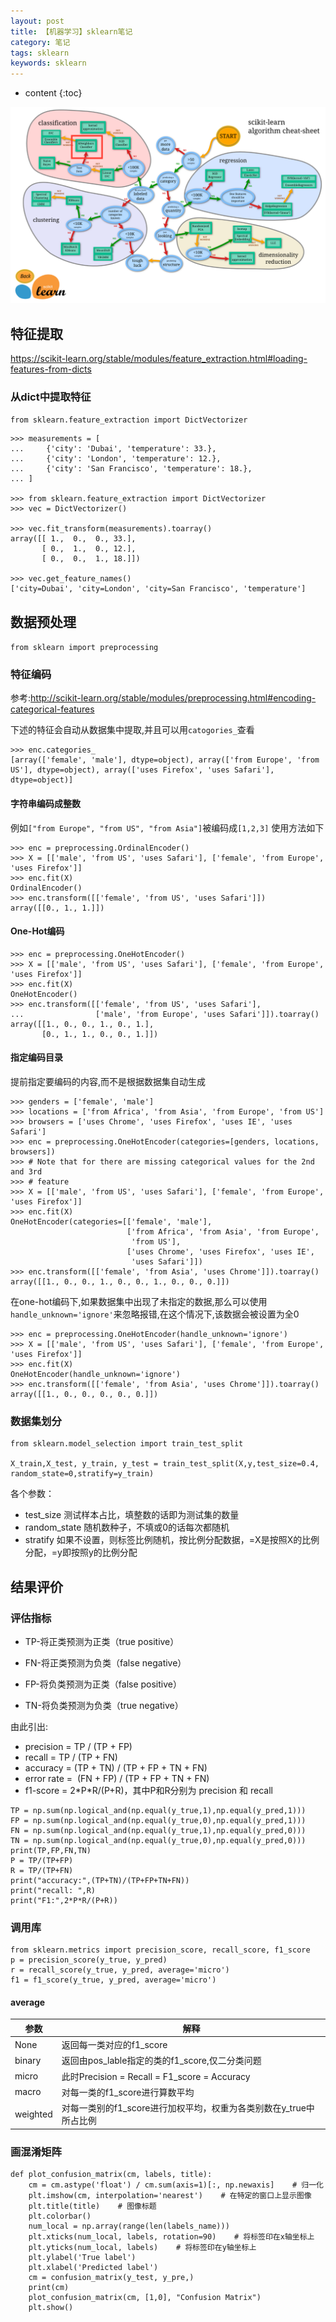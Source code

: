 ```yaml
---
layout: post
title: 【机器学习】sklearn笔记
category: 笔记
tags: sklearn
keywords: sklearn
---
```

* content
{:toc}


![](assets/img/notes/sklearn-choose.png)

## 特征提取
<https://scikit-learn.org/stable/modules/feature_extraction.html#loading-features-from-dicts>
### 从dict中提取特征


`from sklearn.feature_extraction import DictVectorizer`

```
>>> measurements = [
...     {'city': 'Dubai', 'temperature': 33.},
...     {'city': 'London', 'temperature': 12.},
...     {'city': 'San Francisco', 'temperature': 18.},
... ]

>>> from sklearn.feature_extraction import DictVectorizer
>>> vec = DictVectorizer()

>>> vec.fit_transform(measurements).toarray()
array([[ 1.,  0.,  0., 33.],
       [ 0.,  1.,  0., 12.],
       [ 0.,  0.,  1., 18.]])

>>> vec.get_feature_names()
['city=Dubai', 'city=London', 'city=San Francisco', 'temperature']
```


## 数据预处理
`from sklearn import preprocessing`

### 特征编码

参考:<http://scikit-learn.org/stable/modules/preprocessing.html#encoding-categorical-features>

下述的特征会自动从数据集中提取,并且可以用`catogories_`查看
```
>>> enc.categories_
[array(['female', 'male'], dtype=object), array(['from Europe', 'from US'], dtype=object), array(['uses Firefox', 'uses Safari'], dtype=object)]
```

#### 字符串编码成整数

例如`["from Europe", "from US", "from Asia"]`被编码成`[1,2,3]`
使用方法如下
```
>>> enc = preprocessing.OrdinalEncoder()
>>> X = [['male', 'from US', 'uses Safari'], ['female', 'from Europe', 'uses Firefox']]
>>> enc.fit(X)
OrdinalEncoder()
>>> enc.transform([['female', 'from US', 'uses Safari']])
array([[0., 1., 1.]])
```

#### One-Hot编码
```
>>> enc = preprocessing.OneHotEncoder()
>>> X = [['male', 'from US', 'uses Safari'], ['female', 'from Europe', 'uses Firefox']]
>>> enc.fit(X)
OneHotEncoder()
>>> enc.transform([['female', 'from US', 'uses Safari'],
...                ['male', 'from Europe', 'uses Safari']]).toarray()
array([[1., 0., 0., 1., 0., 1.],
       [0., 1., 1., 0., 0., 1.]])
```
#### 指定编码目录

提前指定要编码的内容,而不是根据数据集自动生成
```
>>> genders = ['female', 'male']
>>> locations = ['from Africa', 'from Asia', 'from Europe', 'from US']
>>> browsers = ['uses Chrome', 'uses Firefox', 'uses IE', 'uses Safari']
>>> enc = preprocessing.OneHotEncoder(categories=[genders, locations, browsers])
>>> # Note that for there are missing categorical values for the 2nd and 3rd
>>> # feature
>>> X = [['male', 'from US', 'uses Safari'], ['female', 'from Europe', 'uses Firefox']]
>>> enc.fit(X)
OneHotEncoder(categories=[['female', 'male'],
                          ['from Africa', 'from Asia', 'from Europe',
                           'from US'],
                          ['uses Chrome', 'uses Firefox', 'uses IE',
                           'uses Safari']])
>>> enc.transform([['female', 'from Asia', 'uses Chrome']]).toarray()
array([[1., 0., 0., 1., 0., 0., 1., 0., 0., 0.]])
```

在one-hot编码下,如果数据集中出现了未指定的数据,那么可以使用`handle_unknown='ignore'`来忽略报错,在这个情况下,该数据会被设置为全0
```
>>> enc = preprocessing.OneHotEncoder(handle_unknown='ignore')
>>> X = [['male', 'from US', 'uses Safari'], ['female', 'from Europe', 'uses Firefox']]
>>> enc.fit(X)
OneHotEncoder(handle_unknown='ignore')
>>> enc.transform([['female', 'from Asia', 'uses Chrome']]).toarray()
array([[1., 0., 0., 0., 0., 0.]])
```



### 数据集划分
```
from sklearn.model_selection import train_test_split

X_train,X_test, y_train, y_test = train_test_split(X,y,test_size=0.4, random_state=0,stratify=y_train)
```
各个参数：
- test_size 测试样本占比，填整数的话即为测试集的数量
- random_state 随机数种子，不填或0的话每次都随机
- stratify 如果不设置，则标签比例随机，按比例分配数据，=X是按照X的比例分配，=y即按照y的比例分配

## 结果评价

### 评估指标

- TP-将正类预测为正类（true positive）

- FN-将正类预测为负类（false negative）

- FP-将负类预测为正类（false positive）

- TN-将负类预测为负类（true negative） 


由此引出:
- precision = TP / (TP + FP)
- recall = TP / (TP + FN)
- accuracy = (TP + TN) / (TP + FP + TN + FN)
- error rate =  (FN + FP) / (TP + FP + TN + FN)
- f1-score = 2\*P\*R/(P+R)，其中P和R分别为 precision 和 recall

```
TP = np.sum(np.logical_and(np.equal(y_true,1),np.equal(y_pred,1)))
FP = np.sum(np.logical_and(np.equal(y_true,0),np.equal(y_pred,1)))
FN = np.sum(np.logical_and(np.equal(y_true,1),np.equal(y_pred,0)))
TN = np.sum(np.logical_and(np.equal(y_true,0),np.equal(y_pred,0)))
print(TP,FP,FN,TN)
P = TP/(TP+FP) 
R = TP/(TP+FN) 
print("accuracy:",(TP+TN)/(TP+FP+TN+FN))
print("recall: ",R)
print("F1:",2*P*R/(P+R))
```
### 调用库

```
from sklearn.metrics import precision_score, recall_score, f1_score
p = precision_score(y_true, y_pred) 
r = recall_score(y_true, y_pred, average='micro')  
f1 = f1_score(y_true, y_pred, average='micro')
```

#### average  

参数 | 解释 
--|-- 
None|返回每一类对应的f1_score
binary|返回由pos_lable指定的类的f1_score,仅二分类问题
micro|此时Precision = Recall = F1_score = Accuracy
macro|对每一类的f1_score进行算数平均
weighted|对每一类别的f1_score进行加权平均，权重为各类别数在y_true中所占比例


### 画混淆矩阵

```
def plot_confusion_matrix(cm, labels, title):
    cm = cm.astype('float') / cm.sum(axis=1)[:, np.newaxis]    # 归一化
    plt.imshow(cm, interpolation='nearest')    # 在特定的窗口上显示图像
    plt.title(title)    # 图像标题
    plt.colorbar()
    num_local = np.array(range(len(labels_name)))    
    plt.xticks(num_local, labels, rotation=90)    # 将标签印在x轴坐标上
    plt.yticks(num_local, labels)    # 将标签印在y轴坐标上
    plt.ylabel('True label')    
    plt.xlabel('Predicted label')
    cm = confusion_matrix(y_test, y_pre,)
    print(cm)
    plot_confusion_matrix(cm, [1,0], "Confusion Matrix")
    plt.show()
```
